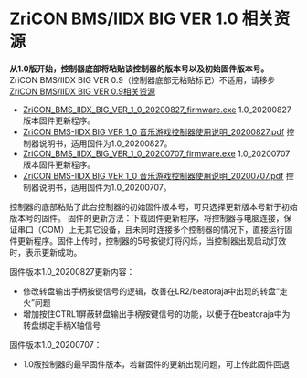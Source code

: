 # ZriCON BMS/IIDX BIG VER 1.0 相关资源
**从1.0版开始，控制器底部将粘贴该控制器的版本号以及初始固件版本号。**<br>ZriCON BMS/IIDX BIG VER 0.9（控制器底部无粘贴标记）不适用，请移步[ZriCON BMS/IIDX BIG VER 
0.9相关资源](https://github.com/nocirz/zricon-bms-iidx-big-0.9)<br>

+ [ZriCON_BMS_IIDX_BIG_VER_1_0_20200827_firmware.exe](https://github.com/nocirz/zricon-bms-iidx-big-1.0/raw/master/ZriCON_BMS_IIDX_BIG_VER_1_0_20200827_firmware.exe) 1.0_20200827版本固件更新程序。
+ [ZriCON BMS-IIDX BIG VER 1_0 音乐游戏控制器使用说明_20200827.pdf](https://github.com/nocirz/zricon-bms-iidx-big-1.0/raw/master/ZriCON%20BMS-IIDX%20BIG%20VER%201_0%20%E9%9F%B3%E4%B9%90%E6%B8%B8%E6%88%8F%E6%8E%A7%E5%88%B6%E5%99%A8%E4%BD%BF%E7%94%A8%E8%AF%B4%E6%98%8E_20200827.pdf)  控制器说明书，适用固件为1.0_20200827。
+ [ZriCON_BMS_IIDX_BIG_VER_1_0_20200707_firmware.exe](https://github.com/nocirz/zricon-bms-iidx-big-1.0/raw/master/ZriCON_BMS_IIDX_BIG_VER_1_0_20200707_firmware.exe) 1.0_20200707版本固件更新程序。
+ [ZriCON BMS-IIDX BIG VER 1_0 音乐游戏控制器使用说明_20200707.pdf](https://github.com/nocirz/zricon-bms-iidx-big-1.0/raw/master/ZriCON%20BMS-IIDX%20BIG%20VER%201_0%20%E9%9F%B3%E4%B9%90%E6%B8%B8%E6%88%8F%E6%8E%A7%E5%88%B6%E5%99%A8%E4%BD%BF%E7%94%A8%E8%AF%B4%E6%98%8E_20200707.pdf)  控制器说明书，适用固件为1.0_20200707。

控制器的底部粘贴了此台控制器的初始固件版本号，可只选择更新版本号新于初始版本号的固件。
固件的更新方法：下载固件更新程序，将控制器与电脑连接，保证串口（COM）上无其它设备，且未同时连接多个控制器的情况下，直接运行固件更新程序。固件上传时，控制器的5号按键灯将闪烁，当控制器出现启动灯效时，表示更新成功。

固件版本1.0_20200827更新内容：
+ 修改转盘输出手柄按键信号的逻辑，改善在LR2/beatoraja中出现的转盘“走火”问题
+ 增加按住CTRL1屏蔽转盘输出手柄按键信号的功能，以便于在beatoraja中为转盘绑定手柄X轴信号

固件版本1.0_20200707：
+ 1.0版控制器的最早固件版本，若新固件的更新出现问题，可上传此固件回退
